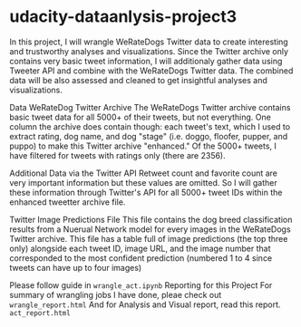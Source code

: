 # udacity-dataanlysis-project3


In this project, I will wrangle WeRateDogs Twitter data to create interesting and trustworthy analyses and visualizations. Since the Twitter archive only contains very basic tweet information, I will additionaly gather data using Tweeter API and combine with the WeRateDogs Twitter data. The combined data will be also assessed and cleaned to get insightful analyses and visualizations.

Data
WeRateDog Twitter Archive
The WeRateDogs Twitter archive contains basic tweet data for all 5000+ of their tweets, but not everything. One column the archive does contain though: each tweet's text, which I used to extract rating, dog name, and dog "stage" (i.e. doggo, floofer, pupper, and puppo) to make this Twitter archive "enhanced." Of the 5000+ tweets, I have filtered for tweets with ratings only (there are 2356).

Additional Data via the Twitter API
Retweet count and favorite count are very important information but these values are omitted. So I will gather these information through Twitter's API for all 5000+ tweet IDs within the enhanced tweetter archive file.

Twitter Image Predictions File
This file contains the dog breed classification results from a Nuerual Network model for every images in the WeRateDogs Twitter archive. This file has a table full of image predictions (the top three only) alongside each tweet ID, image URL, and the image number that corresponded to the most confident prediction (numbered 1 to 4 since tweets can have up to four images)


Please follow guide in `wrangle_act.ipynb`
Reporting for this Project
For summary of wrangling jobs I have done, pleae check out `wrangle_report.html` 
And for Analysis and Visual report, read this report. `act_report.html`




